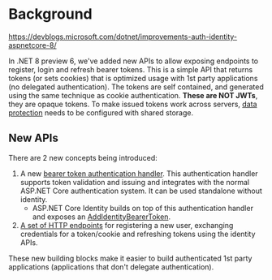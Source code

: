 # Background

https://devblogs.microsoft.com/dotnet/improvements-auth-identity-aspnetcore-8/

In .NET 8 preview 6, we've added new APIs to allow exposing endpoints to register, login and refresh bearer tokens. This is a simple API
that returns tokens (or sets cookies) that is optimized usage with 1st party applications (no delegated authentication). The tokens are self contained, and generated using the 
same technique as cookie authentication. **These are NOT JWTs**, they are opaque tokens. To make issued tokens work across servers, [data protection](https://learn.microsoft.com/en-us/aspnet/core/security/data-protection/configuration/overview?view=aspnetcore-7.0) needs to be configured
with shared storage.

## New APIs

There are 2 new concepts being introduced:

1. A new [bearer token authentication handler](https://github.com/dotnet/aspnetcore/blob/bad855959a99257bc6f194dd19ecd6c9aeb03acb/src/Security/Authentication/BearerToken/src/BearerTokenExtensions.cs#L24). This authentication handler supports token validation and issuing and integrates
with the normal ASP.NET Core authentication system. It can be used standalone without identity.
    - ASP.NET Core Identity builds on top of this authentication handler and exposes an [AddIdentityBearerToken](https://github.com/dotnet/aspnetcore/blob/579d547d708eb19f8b05b00f5386649d6dac7b6a/src/Identity/Core/src/IdentityAuthenticationBuilderExtensions.cs#L20).
2. [A set of HTTP endpoints](https://github.com/dotnet/aspnetcore/blob/bad855959a99257bc6f194dd19ecd6c9aeb03acb/src/Identity/Core/src/IdentityApiEndpointRouteBuilderExtensions.cs#L32) for registering a new user, exchanging credentials for a token/cookie and refreshing tokens using the identity APIs.

These new building blocks make it easier to build authenticated 1st party applications (applications that don't delegate authentication).
